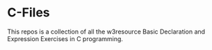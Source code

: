 # C-Files

  This repos is a collection of all the w3resource Basic Declaration and Expression
Exercises in C programming.
